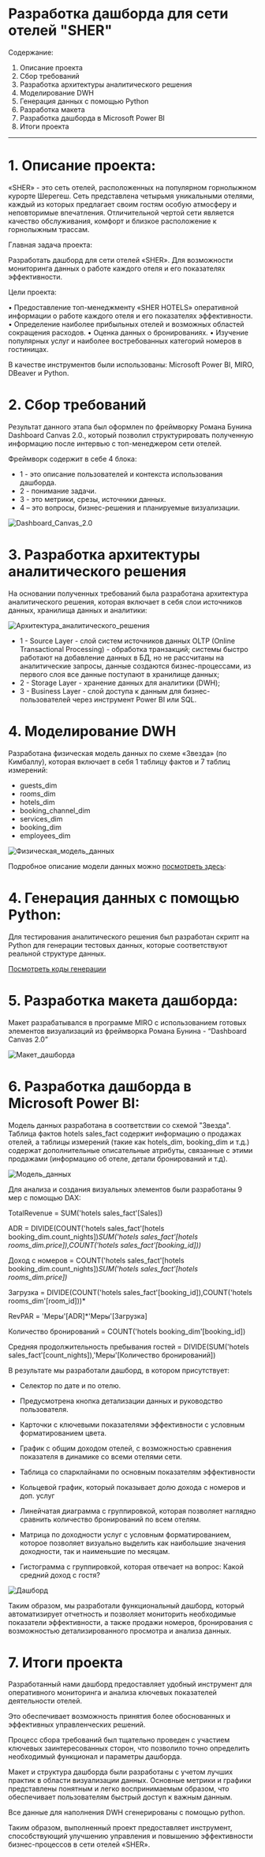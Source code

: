 # Разработка дашборда для сети отелей "SHER"

Содержание:

1. Описание проекта
2. Сбор требований
3. Разработка архитектуры аналитического решения
4. Моделирование DWH
5. Генерация данных с помощью Python
6. Разработка макета
7. Разработка дашборда в Microsoft Power BI
8. Итоги проекта
______________________


# 1. Описание проекта:


«SHER» - это сеть отелей, расположенных на популярном горнолыжном курорте Шерегеш. Сеть представлена четырьмя уникальными отелями, каждый из которых предлагает своим гостям особую атмосферу и неповторимые впечатления. Отличительной чертой сети является качество обслуживания, комфорт и близкое расположение к горнолыжным трассам.

Главная задача проекта:

Разработать дашборд для сети отелей «SHER». Для возможности мониторинга данных о работе каждого отеля и его показателях эффективности.

Цели проекта:

•	Предоставление топ-менеджменту «SHER HOTELS» оперативной информации о работе каждого отеля и его показателях эффективности.
•	Определение наиболее прибыльных отелей и возможных областей сокращения расходов.
•	Оценка данных о бронированиях.
•	Изучение популярных услуг и наиболее востребованных категорий номеров в гостиницах.

В качестве инструментов были использованы:
Microsoft Power BI, MIRO, DBeaver и Python.


# 2. Сбор требований

Результат данного этапа был оформлен по фреймворку Романа Бунина Dashboard Canvas 2.0., который позволил структурировать полученную информацию после интервью с топ-менеджером сети отелей.

Фреймворк содержит в себе 4 блока:
- 1 - это описание пользователей и контекста использования дашборда.
- 2 - понимание задачи.
- 3 - это метрики, срезы, источники данных.
- 4 – это вопросы, бизнес-решения и планируемые визуализации.

![Dashboard_Canvas_2.0](img/Сбор_требований.png)

# 3. Разработка архитектуры аналитического решения

На основании полученных требований была разработана архитектура аналитического решения, которая включает в себя слои источников данных, хранилища данных и аналитики:

![Архитектура_аналитического_решения](img/Архитектура_аналитического_решения.png)

- 1	- Source Layer - слой систем источников данных OLTP (Online Transactional Processing) - обработка транзакций; системы быстро работают на добавление данных в БД, но не рассчитаны на аналитические запросы, данные создаются бизнес-процессами, из первого слоя все данные поступают в хранилище данных;
- 2	- Storage Layer - хранение данных для аналитики (DWH); 
- 3	 - Business Layer - слой доступа к данным для бизнес-пользователей через инструмент Power BI или SQL.

# 4. Моделирование DWH


Разработана физическая модель данных по схеме «Звезда» (по Кимбаллу), которая включает в себя 1 таблицу фактов и 7 таблиц измерений:

- guests_dim
- rooms_dim
- hotels_dim
- booking_channel_dim
- services_dim
- booking_dim
- employees_dim

![Физическая_модель_данных](img/Физическая_модель_данных.png)

Подробное описание модели данных можно 
[посмотреть здесь](https://github.com/Jessjesss/Dashboard_for_hotels/blob/master/database_description.md):


# 4. Генерация данных с помощью Python:

 Для тестирования аналитического решения был разработан скрипт на Python для генерации тестовых данных, которые соответствуют реальной структуре данных.

[Посмотреть коды генерации](https://github.com/Jessjesss/Dashboard_for_hotels/tree/master/Python_codes)

# 5. Разработка макета дашборда:
Макет разрабатывался в программе MIRO с использованием готовых элементов визуализаций из фреймворка Романа Бунина - “Dashboard Canvas 2.0”

![Макет_дашборда](img/Макет_дашборда.png)


# 6. Разработка дашборда в Microsoft Power BI: 


Модель данных разработана в соответствии со схемой "Звезда".
Таблица фактов hotels sales_fact содержит информацию о продажах отелей, а таблицы измерений (такие как hotels_dim, booking_dim и т.д.) содержат дополнительные описательные атрибуты, связанные с этими продажами (информацию об отеле, детали бронирований и т.д). 

![Модель_данных](img/Модель_данных.png)

Для анализа и создания визуальных элементов были разработаны 9 мер с помощью DAX:

TotalRevenue = SUM('hotels sales_fact'[Sales])

ADR = DIVIDE(COUNT('hotels sales_fact'[hotels booking_dim.count_nights])*SUM('hotels sales_fact'[hotels rooms_dim.price]),COUNT('hotels sales_fact'[booking_id]))*

Доход с номеров = COUNT('hotels sales_fact'[hotels booking_dim.count_nights])*SUM('hotels sales_fact'[hotels rooms_dim.price])*

Загрузка = DIVIDE(COUNT('hotels sales_fact'[booking_id]),COUNT('hotels rooms_dim'[room_id]))*

RevPAR = 'Меры'[ADR]*'Меры'[Загрузка]

Количество бронирований = COUNT('hotels booking_dim'[booking_id])

Средняя продолжительность пребывания гостей = DIVIDE(SUM('hotels sales_fact'[count_nights]),'Меры'[Количество бронирований])

В результате мы разработали дашборд, в котором присутствует:

- Селектор по дате и по отелю.

- Предусмотрена кнопка детализации данных и руководство пользователя.

- Карточки с ключевыми показателями эффективности с условным форматированием цвета.

- График с общим доходом отелей, с возможностью сравнения показателя в динамике со всеми отелями сети.

- Таблица со спарклайнами по основным показателям эффективности

- Кольцевой график, который показывает долю дохода с номеров и доп. услуг

- Линейчатая диаграмма с группировкой, которая позволяет наглядно сравнить количество бронирований по всем отелям.

- Матрица по доходности услуг с условным форматированием, которое позволяет визуально выделить как наибольшие значения доходности, так и наименьшие по месяцам.

- Гистограмма с группировкой, которая отвечает на вопрос: Какой средний доход с гостя?


![Дашборд](img/Дашборд.png)

Таким образом, мы разработали функциональный дашборд, который автоматизирует отчетность и позволяет мониторить необходимые показатели эффективности, а также продажи номеров, бронирования с возможностью детализированного просмотра и анализа данных.

# 7. Итоги проекта
Разработанный нами дашборд предоставляет удобный инструмент для оперативного мониторинга и анализа ключевых показателей деятельности отелей. 

Это обеспечивает возможность принятия более обоснованных и эффективных управленческих решений.

Процесс сбора требований был тщательно проведен с участием ключевых заинтересованных сторон, что позволило точно определить необходимый функционал и параметры дашборда. 

Макет и структура дашборда были разработаны с учетом лучших практик в области визуализации данных. Основные метрики и графики представлены понятным и легко воспринимаемым образом, что обеспечивает пользователям быстрый доступ к важным данным.

Все данные для наполнения DWH сгенерированы с помощью python.

Таким образом, выполненный проект предоставляет инструмент, способствующий улучшению управления и повышению эффективности бизнес-процессов в сети отелей «SHER».

